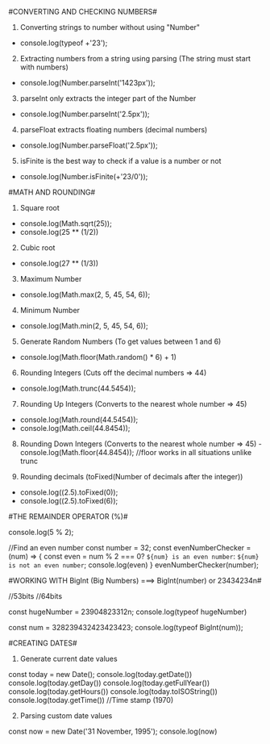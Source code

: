 #CONVERTING AND CHECKING NUMBERS#

1. Converting strings to number without using "Number"
- console.log(typeof +'23');

2. Extracting numbers from a string using parsing (The string must start with numbers)
- console.log(Number.parseInt('1423px'));

3. parseInt only extracts the integer part of the Number
- console.log(Number.parseInt('2.5px'));

4. parseFloat extracts floating numbers (decimal numbers) 
- console.log(Number.parseFloat('2.5px'));

5. isFinite is the best way to check if a value is a number or not
- console.log(Number.isFinite(+'23/0'));



#MATH AND ROUNDING#

1. Square root 
- console.log(Math.sqrt(25));
- console.log(25 ** (1/2))

2. Cubic root
- console.log(27 ** (1/3))

3. Maximum Number
- console.log(Math.max(2, 5, 45, 54, 6));

4. Minimum Number
- console.log(Math.min(2, 5, 45, 54, 6));

5. Generate Random Numbers (To get values between 1 and 6)
- console.log(Math.floor(Math.random() * 6) + 1)

6. Rounding Integers (Cuts off the decimal numbers => 44)
- console.log(Math.trunc(44.5454));

7. Rounding Up Integers (Converts to the nearest whole number => 45)
- console.log(Math.round(44.5454));
- console.log(Math.ceil(44.8454));

8. Rounding Down Integers (Converts to the nearest whole number => 45)
-console.log(Math.floor(44.8454)); //floor works in all situations unlike trunc

9. Rounding decimals (toFixed(Number of decimals after the integer))
- console.log((2.5).toFixed(0));
- console.log((2.5).toFixed(6));


#THE REMAINDER OPERATOR (%)#

console.log(5 % 2);

//Find an even number 
const number = 32;
const evenNumberChecker = (num) => {
  const even = num % 2 === 0? `${num} is an even number`: `${num} is not an even number`;
  console.log(even)
}
evenNumberChecker(number);




#WORKING WITH BigInt (Big Numbers)  ===> BigInt(number) or 23434234n#

//53bits
//64bits

const hugeNumber = 23904823312n;
console.log(typeof hugeNumber)

const num = 328239432423423423;
console.log(typeof BigInt(num));



#CREATING DATES#

1. Generate current date values

const today = new Date();
console.log(today.getDate())
console.log(today.getDay())
console.log(today.getFullYear())
console.log(today.getHours())
console.log(today.toISOString()) 
console.log(today.getTime())  //Time stamp (1970)

2. Parsing custom date values

const now = new Date('31 November, 1995');
console.log(now)
